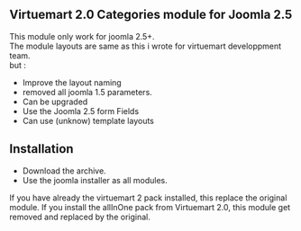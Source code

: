 Virtuemart 2.0 Categories module for Joomla 2.5
------------------------
This module only work for joomla 2.5+.   
The module layouts are same as this i wrote for virtuemart developpment team.   
but :
- Improve the layout naming
- removed all joomla 1.5 parameters.
- Can be upgraded
- Use the Joomla 2.5 form Fields
- Can use (unknow) template layouts

Installation
------------
- Download the archive.
- Use the joomla installer as all modules.

If you have already the virtuemart 2 pack installed, this replace the original module.
If you install the allInOne pack from Virtuemart 2.0, this module get removed and replaced by the original.

